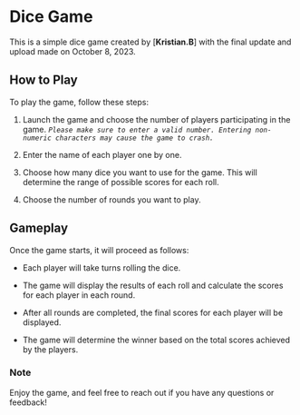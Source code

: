 # Dice Game

This is a simple dice game created by [**Kristian.B**] with the final update and upload made on October 8, 2023.

## How to Play

To play the game, follow these steps:

1. Launch the game and choose the number of players participating in the game. _`Please make sure to enter a valid number. Entering non-numeric characters may cause the game to crash.`_

2. Enter the name of each player one by one.

3. Choose how many dice you want to use for the game. This will determine the range of possible scores for each roll.

4. Choose the number of rounds you want to play.



## Gameplay
Once the game starts, it will proceed as follows:

* Each player will take turns rolling the dice.

* The game will display the results of each roll and calculate the scores for each player in each round.

* After all rounds are completed, the final scores for each player will be displayed.

* The game will determine the winner based on the total scores achieved by the players.

### Note

Enjoy the game, and feel free to reach out if you have any questions or feedback!

